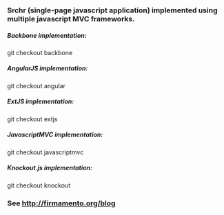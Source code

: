 ### Srchr (single-page javascript application) implemented using multiple javascript MVC frameworks.

##### Backbone implementation:
git checkout backbone

##### AngularJS implementation:
git checkout angular

##### ExtJS implementation:
git checkout extjs

##### JavascriptMVC implementation:
git checkout javascriptmvc

##### Knockout.js implementation:
git checkout knockout

### See http://firmamento.org/blog 

